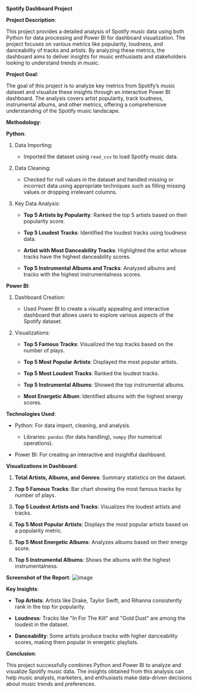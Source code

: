 **Spotify Dashboard Project**


**Project Description**:

This project provides a detailed analysis of Spotify music data using both Python for data processing and Power BI for dashboard visualization. The project focuses on various metrics like popularity, loudness, and danceability of tracks and artists. By analyzing these metrics, the dashboard aims to deliver insights for music enthusiasts and stakeholders looking to understand trends in music.


**Project Goal**:

The goal of this project is to analyze key metrics from Spotify’s music dataset and visualize these insights through an interactive Power BI dashboard. The analysis covers artist popularity, track loudness, instrumental albums, and other metrics, offering a comprehensive understanding of the Spotify music landscape.


**Methodology**:

**Python**:

1. Data Importing:
   - Imported the dataset using `read_csv` to load Spotify music data.
   
2. Data Cleaning:
   - Checked for null values in the dataset and handled missing or incorrect data using appropriate techniques such as filling missing values or dropping irrelevant columns.

3. Key Data Analysis:

   - **Top 5 Artists by Popularity**: Ranked the top 5 artists based on their popularity score.

   - **Top 5 Loudest Tracks**: Identified the loudest tracks using loudness data.

   - **Artist with Most Danceability Tracks**: Highlighted the artist whose tracks have the highest danceability scores.

   - **Top 5 Instrumental Albums and Tracks**: Analyzed albums and tracks with the highest instrumentalness scores.


**Power BI**:

1. Dashboard Creation:
   - Used Power BI to create a visually appealing and interactive dashboard that allows users to explore various aspects of the Spotify dataset.
   
2. Visualizations:

   - **Top 5 Famous Tracks**: Visualized the top tracks based on the number of plays.

   - **Top 5 Most Popular Artists**: Displayed the most popular artists.

   - **Top 5 Most Loudest Tracks**: Ranked the loudest tracks.

   - **Top 5 Instrumental Albums**: Showed the top instrumental albums.

   - **Most Energetic Album**: Identified albums with the highest energy scores.


**Technologies Used**:

- Python: For data import, cleaning, and analysis.

  - Libraries: `pandas` (for data handling), `numpy` (for numerical operations).

- Power BI: For creating an interactive and insightful dashboard.


**Visualizations in Dashboard**:

1. **Total Artists, Albums, and Genres**: Summary statistics on the dataset.

2. **Top 5 Famous Tracks**: Bar chart showing the most famous tracks by number of plays.

3. **Top 5 Loudest Artists and Tracks**: Visualizes the loudest artists and tracks.

4. **Top 5 Most Popular Artists**: Displays the most popular artists based on a popularity metric.

5. **Top 5 Most Energetic Albums**: Analyzes albums based on their energy score.

6. **Top 5 Instrumental Albums**: Shows the albums with the highest instrumentalness.


**Screenshot of the Report**:
![image](https://github.com/user-attachments/assets/cee91957-e106-441d-b134-e86050f06d72)


**Key Insights**:

- **Top Artists**: Artists like Drake, Taylor Swift, and Rihanna consistently rank in the top for popularity.

- **Loudness**: Tracks like "In For The Kill" and "Gold Dust" are among the loudest in the dataset.

- **Danceability**: Some artists produce tracks with higher danceability scores, making them popular in energetic playlists.


**Conclusion**:

This project successfully combines Python and Power BI to analyze and visualize Spotify music data. The insights obtained from this analysis can help music analysts, marketers, and enthusiasts make data-driven decisions about music trends and preferences.
